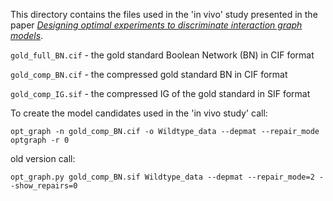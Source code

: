 This directory contains the files used in the 'in vivo' study presented in the paper
[*Designing optimal experiments to discriminate interaction graph models*](https://doi.org/10.1109/TCBB.2018.2812184).

`gold_full_BN.cif`  - the gold standard Boolean Network (BN) in CIF format

`gold_comp_BN.cif`  - the compressed gold standard BN in CIF format

`gold_comp_IG.sif`  - the compressed IG of the gold standard in SIF format

To create the model candidates used in the 'in vivo study' call:

    opt_graph -n gold_comp_BN.cif -o Wildtype_data --depmat --repair_mode optgraph -r 0

old version call:

    opt_graph.py gold_comp_BN.sif Wildtype_data --depmat --repair_mode=2 --show_repairs=0

